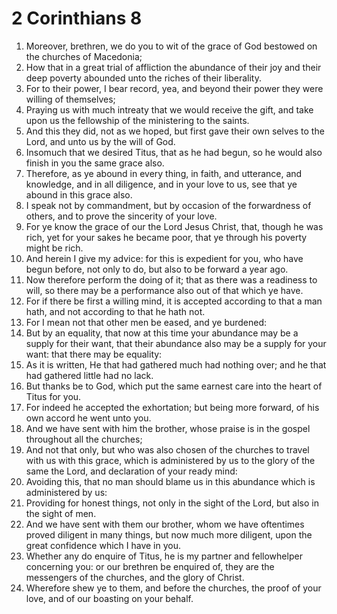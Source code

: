 ﻿# 2 Corinthians 8
1. Moreover, brethren, we do you to wit of the grace of God bestowed on the churches of Macedonia; 
2. How that in a great trial of affliction the abundance of their joy and their deep poverty abounded unto the riches of their liberality. 
3. For to their power, I bear record, yea, and beyond their power they were willing of themselves; 
4. Praying us with much intreaty that we would receive the gift, and take upon us the fellowship of the ministering to the saints. 
5. And this they did, not as we hoped, but first gave their own selves to the Lord, and unto us by the will of God. 
6. Insomuch that we desired Titus, that as he had begun, so he would also finish in you the same grace also. 
7. Therefore, as ye abound in every thing, in faith, and utterance, and knowledge, and in all diligence, and in your love to us, see that ye abound in this grace also. 
8. I speak not by commandment, but by occasion of the forwardness of others, and to prove the sincerity of your love. 
9. For ye know the grace of our the Lord Jesus Christ, that, though he was rich, yet for your sakes he became poor, that ye through his poverty might be rich. 
10. And herein I give my advice: for this is expedient for you, who have begun before, not only to do, but also to be forward a year ago. 
11. Now therefore perform the doing of it; that as there was a readiness to will, so there may be a performance also out of that which ye have. 
12. For if there be first a willing mind, it is accepted according to that a man hath, and not according to that he hath not. 
13. For I mean not that other men be eased, and ye burdened: 
14. But by an equality, that now at this time your abundance may be a supply for their want, that their abundance also may be a supply for your want: that there may be equality: 
15. As it is written, He that had gathered much had nothing over; and he that had gathered little had no lack. 
16. But thanks be to God, which put the same earnest care into the heart of Titus for you. 
17. For indeed he accepted the exhortation; but being more forward, of his own accord he went unto you. 
18. And we have sent with him the brother, whose praise is in the gospel throughout all the churches; 
19. And not that only, but who was also chosen of the churches to travel with us with this grace, which is administered by us to the glory of the same the Lord, and declaration of your ready mind: 
20. Avoiding this, that no man should blame us in this abundance which is administered by us: 
21. Providing for honest things, not only in the sight of the Lord, but also in the sight of men. 
22. And we have sent with them our brother, whom we have oftentimes proved diligent in many things, but now much more diligent, upon the great confidence which I have in you. 
23. Whether any do enquire of Titus, he is my partner and fellowhelper concerning you: or our brethren be enquired of, they are the messengers of the churches, and the glory of Christ. 
24. Wherefore shew ye to them, and before the churches, the proof of your love, and of our boasting on your behalf. 

